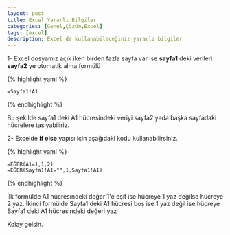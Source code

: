 ```yaml
---
layout: post
title: Excel Yararlı Bilgiler
categories: [Genel,Çözüm,Excel]
tags: [excel]
description: Excel de kullanabileceğiniz yararlı bilgiler
---
```


1- Excel dosyamız açık iken birden fazla sayfa var ise **sayfa1** deki verileri **sayfa2** ye otomatik alma formülü

{% highlight yaml %}

    =Sayfa1!A1

{% endhighlight %}

Bu şekilde sayfa1 deki A1 hücresindeki veriyi sayfa2 yada başka sayfadaki hücrelere taşıyabiliriz.

2- Excelde **if else** yapısı için aşağıdaki kodu kullanabilirsiniz.

{% highlight yaml %}

    =EĞER(A1=1,1,2)
    =EĞER(Sayfa1!A1="",1,Sayfa1!A1)

{% endhighlight %}

İlk formülde A1 hücresindeki değer 1'e eşit ise hücreye 1 yaz değilse hücreye 2 yaz.
İkinci formülde Sayfa1 deki A1 hücresi boş ise 1 yaz değil ise hücreye Sayfa1 deki A1 hücresindeki değeri yaz


Kolay gelsin.

